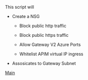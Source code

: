 This script will 

* Create a NSG 
  * Block public http traffic
  
  * Block public https traffic
  
  * Allow Gateway V2 Azure Ports
  
  * Whitelist APIM virtual IP ingress
  
* Assosicates to Gateway Subnet

[Main](https://github.com/sudheeranguluri/AzureARM)
